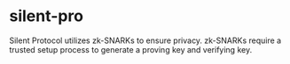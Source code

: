 # silent-pro
Silent Protocol utilizes zk-SNARKs to ensure privacy. zk-SNARKs require a trusted setup process to generate a proving key and verifying key.
